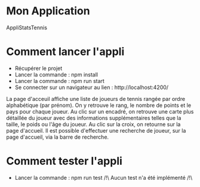 # Mon Application
AppliStatsTennis

# Comment lancer l'appli
- Récupérer le projet
- Lancer la commande : npm install
- Lancer la commande : npm run start
- Se connecter sur un navigateur au lien : http://localhost:4200/

La page d'acceuil affiche une liste de joueurs de tennis rangée par ordre alphabétique (par prénom).
On y retrouve le rang, le nombre de points et le pays pour chaque joueur.
Au clic sur un encadré, on retrouve une carte plus détaillée du joueur avec des informations supplémentaires telles que la taille, le poids ou l'âge du joueur.
Au clic sur la croix, on retourne sur la page d'accueil.
Il est possible d'effectuer une recherche de joueur, sur la page d'accueil, via la barre de recherche.

# Comment tester l'appli
- Lancer la commande : npm run test
/!\ Aucun test n'a été implémenté /!\
